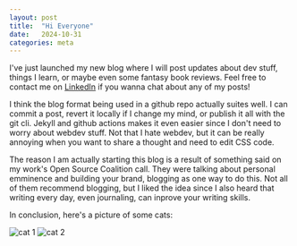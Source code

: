 ```yaml
---
layout: post
title:  "Hi Everyone"
date:   2024-10-31
categories: meta
---
```


I've just launched my new blog where I will post updates about dev stuff, things I learn, or maybe even some fantasy book reviews.
Feel free to contact me on [LinkedIn](https://www.linkedin.com/in/stefandecimelli/) if you wanna chat about any of my posts!

I think the blog format being used in a github repo actually suites well. I can commit a post, revert it locally if I change my mind, or publish it all with the git cli.
Jekyll and github actions makes it even easier since I don't need to worry about webdev stuff. 
Not that I hate webdev, but it can be really annoying when you want to share a thought and need to edit CSS code. 

The reason I am actually starting this blog is a result of something said on my work's Open Source Coalition call. 
They were talking about personal emminence and building your brand, blogging as one way to do this.
Not all of them recommend blogging, but I liked the idea since I also heard that writing every day, even journaling, can inprove your writing skills.

In conclusion, here's a picture of some cats:

 ![cat 1](https://plus.unsplash.com/premium_photo-1673967831980-1d377baaded2?fm=jpg&q=60&w=3000&ixlib=rb-4.0.3&ixid=M3wxMjA3fDB8MHxzZWFyY2h8MXx8Y2F0c3xlbnwwfHwwfHx8MA%3D%3D)
 ![cat 2](https://cdn.britannica.com/36/234736-050-4AC5B6D5/Scottish-fold-cat.jpg)